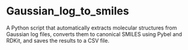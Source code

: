 # Gaussian_log_to_smiles
A Python script that automatically extracts molecular structures from Gaussian log files, converts them to canonical SMILES using Pybel and RDKit, and saves the results to a CSV file.
